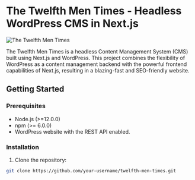 # The Twelfth Men Times - Headless WordPress CMS in Next.js

![The Twelfth Men Times](twelfth-men-times.png)

The Twelfth Men Times is a headless Content Management System (CMS) built using Next.js and WordPress. This project combines the flexibility of WordPress as a content management backend with the powerful frontend capabilities of Next.js, resulting in a blazing-fast and SEO-friendly website.

## Getting Started

### Prerequisites

- Node.js (>=12.0.0)
- npm (>= 6.0.0)
- WordPress website with the REST API enabled.

### Installation

1. Clone the repository:

```bash
git clone https://github.com/your-username/twelfth-men-times.git
